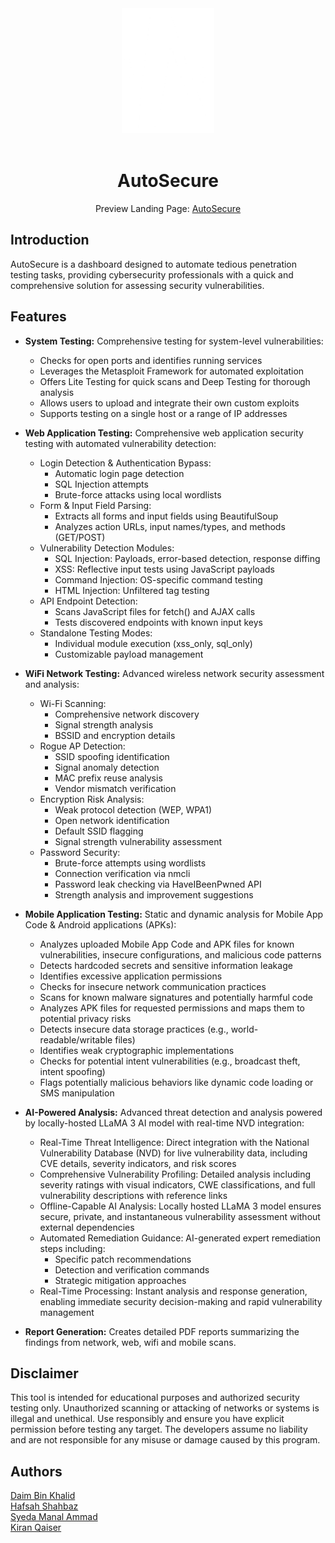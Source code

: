 <div align="center">
    <img src="static/images/logo.png" alt="AutoSecure Logo" height="200" width="auto">
    </br></br>

# AutoSecure    
Preview Landing Page: <a href="https://autosecureorg.github.io">AutoSecure</a>
</div>

## Introduction

AutoSecure is a dashboard designed to automate tedious penetration testing tasks, providing cybersecurity professionals with a quick and comprehensive solution for assessing security vulnerabilities.

## Features

*   **System Testing:** Comprehensive testing for system-level vulnerabilities:
    * Checks for open ports and identifies running services
    * Leverages the Metasploit Framework for automated exploitation
    * Offers Lite Testing for quick scans and Deep Testing for thorough analysis
    * Allows users to upload and integrate their own custom exploits
    * Supports testing on a single host or a range of IP addresses

*   **Web Application Testing:** Comprehensive web application security testing with automated vulnerability detection:
    * Login Detection & Authentication Bypass:
        * Automatic login page detection
        * SQL Injection attempts
        * Brute-force attacks using local wordlists
    * Form & Input Field Parsing:
        * Extracts all forms and input fields using BeautifulSoup
        * Analyzes action URLs, input names/types, and methods (GET/POST)
    * Vulnerability Detection Modules:
        * SQL Injection: Payloads, error-based detection, response diffing
        * XSS: Reflective input tests using JavaScript payloads
        * Command Injection: OS-specific command testing
        * HTML Injection: Unfiltered tag testing
    * API Endpoint Detection:
        * Scans JavaScript files for fetch() and AJAX calls
        * Tests discovered endpoints with known input keys
    * Standalone Testing Modes:
        * Individual module execution (xss_only, sql_only)
        * Customizable payload management

*   **WiFi Network Testing:** Advanced wireless network security assessment and analysis:
    * Wi-Fi Scanning:
        * Comprehensive network discovery
        * Signal strength analysis
        * BSSID and encryption details
    * Rogue AP Detection:
        * SSID spoofing identification
        * Signal anomaly detection
        * MAC prefix reuse analysis
        * Vendor mismatch verification
    * Encryption Risk Analysis:
        * Weak protocol detection (WEP, WPA1)
        * Open network identification
        * Default SSID flagging
        * Signal strength vulnerability assessment
    * Password Security:
        * Brute-force attempts using wordlists
        * Connection verification via nmcli
        * Password leak checking via HaveIBeenPwned API
        * Strength analysis and improvement suggestions

*   **Mobile Application Testing:** Static and dynamic analysis for Mobile App Code & Android applications (APKs):
    * Analyzes uploaded Mobile App Code and APK files for known vulnerabilities, insecure configurations, and malicious code patterns
    * Detects hardcoded secrets and sensitive information leakage
    * Identifies excessive application permissions
    * Checks for insecure network communication practices
    * Scans for known malware signatures and potentially harmful code
    * Analyzes APK files for requested permissions and maps them to potential privacy risks
    * Detects insecure data storage practices (e.g., world-readable/writable files)
    * Identifies weak cryptographic implementations
    * Checks for potential intent vulnerabilities (e.g., broadcast theft, intent spoofing)
    * Flags potentially malicious behaviors like dynamic code loading or SMS manipulation

*   **AI-Powered Analysis:** Advanced threat detection and analysis powered by locally-hosted LLaMA 3 AI model with real-time NVD integration:
    * Real-Time Threat Intelligence: Direct integration with the National Vulnerability Database (NVD) for live vulnerability data, including CVE details, severity indicators, and risk scores
    * Comprehensive Vulnerability Profiling: Detailed analysis including severity ratings with visual indicators, CWE classifications, and full vulnerability descriptions with reference links
    * Offline-Capable AI Analysis: Locally hosted LLaMA 3 model ensures secure, private, and instantaneous vulnerability assessment without external dependencies
    * Automated Remediation Guidance: AI-generated expert remediation steps including:
        * Specific patch recommendations
        * Detection and verification commands
        * Strategic mitigation approaches
    * Real-Time Processing: Instant analysis and response generation, enabling immediate security decision-making and rapid vulnerability management

*   **Report Generation:** Creates detailed PDF reports summarizing the findings from network, web, wifi and mobile scans.


## Disclaimer

This tool is intended for educational purposes and authorized security testing only. Unauthorized scanning or attacking of networks or systems is illegal and unethical. Use responsibly and ensure you have explicit permission before testing any target. The developers assume no liability and are not responsible for any misuse or damage caused by this program.


## Authors

<div>
    <a href="https://github.com/daimbk">Daim Bin Khalid</a>
    </br>
    <a href="https://github.com/Emeika">Hafsah Shahbaz</a>
    </br>
    <a href="https://github.com/manalammad">Syeda Manal Ammad</a>
    </br>
    <a href="https://github.com/kiranQaiser">Kiran Qaiser</a>
</div>
